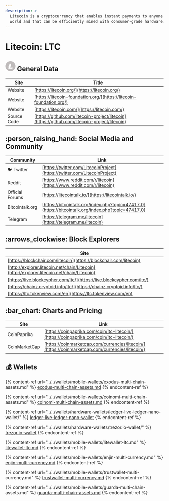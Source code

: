 ```yaml
---
description: >-
  Litecoin is a cryptocurrency that enables instant payments to anyone in the
  world and that can be efficiently mined with consumer-grade hardware.
---
```


# Litecoin: LTC

## <img src="../../.gitbook/assets/ltc.png" alt="" data-size="original"> General Data

| Site        | Title                                                                                        |
| ----------- | -------------------------------------------------------------------------------------------- |
| Website     | [https://litecoin.org/](https://litecoin.org/)                                               |
| Website     | [https://litecoin-foundation.org/](https://litecoin-foundation.org/)                         |
| Website     | [https://litecoin.com/](https://litecoin.com/)                                               |
| Source Code | [https://github.com/litecoin-project/litecoin](https://github.com/litecoin-project/litecoin) |

## :person\_raising\_hand: Social Media and Community

| Community       | Link                                                                                               |
| --------------- | -------------------------------------------------------------------------------------------------- |
| :bird: Twitter  | [https://twitter.com/LitecoinProject](https://twitter.com/LitecoinProject)                         |
| Reddit          | [https://www.reddit.com/r/litecoin](https://www.reddit.com/r/litecoin)                             |
| Official Forums | [https://litecointalk.io/](https://litecointalk.io/)                                               |
| Bitcointalk.org | [https://bitcointalk.org/index.php?topic=47417.0](https://bitcointalk.org/index.php?topic=47417.0) |
| Telegram        | [https://telegram.me/litecoin](https://telegram.me/litecoin)                                       |

## :arrows\_clockwise: Block Explorers

| Site                                                                                       |
| ------------------------------------------------------------------------------------------ |
| [https://blockchair.com/litecoin](https://blockchair.com/litecoin)                         |
| [http://explorer.litecoin.net/chain/Litecoin](http://explorer.litecoin.net/chain/Litecoin) |
| [https://live.blockcypher.com/ltc/](https://live.blockcypher.com/ltc/)                     |
| [https://chainz.cryptoid.info/ltc/](https://chainz.cryptoid.info/ltc/)                     |
| [https://ltc.tokenview.com/en](https://ltc.tokenview.com/en)                               |

## :bar\_chart: Charts and Pricing

| Site          | Link                                                                                             |
| ------------- | ------------------------------------------------------------------------------------------------ |
| CoinPaprika   | [https://coinpaprika.com/coin/ltc-litecoin/](https://coinpaprika.com/coin/ltc-litecoin/)         |
| CoinMarketCap | [https://coinmarketcap.com/currencies/litecoin/](https://coinmarketcap.com/currencies/litecoin/) |

## :moneybag: Wallets

{% content-ref url="../../wallets/mobile-wallets/exodus-multi-chain-assets.md" %}
[exodus-multi-chain-assets.md](../../wallets/mobile-wallets/exodus-multi-chain-assets.md)
{% endcontent-ref %}

{% content-ref url="../../wallets/mobile-wallets/coinomi-multi-chain-assets.md" %}
[coinomi-multi-chain-assets.md](../../wallets/mobile-wallets/coinomi-multi-chain-assets.md)
{% endcontent-ref %}

{% content-ref url="../../wallets/hardware-wallets/ledger-live-ledger-nano-wallet/" %}
[ledger-live-ledger-nano-wallet](../../wallets/hardware-wallets/ledger-live-ledger-nano-wallet/)
{% endcontent-ref %}

{% content-ref url="../../wallets/hardware-wallets/trezor.io-wallet/" %}
[trezor.io-wallet](../../wallets/hardware-wallets/trezor.io-wallet/)
{% endcontent-ref %}

{% content-ref url="../../wallets/mobile-wallets/litewallet-ltc.md" %}
[litewallet-ltc.md](../../wallets/mobile-wallets/litewallet-ltc.md)
{% endcontent-ref %}

{% content-ref url="../../wallets/mobile-wallets/enjin-multi-currency.md" %}
[enjin-multi-currency.md](../../wallets/mobile-wallets/enjin-multi-currency.md)
{% endcontent-ref %}

{% content-ref url="../../wallets/mobile-wallets/trustwallet-multi-currency.md" %}
[trustwallet-multi-currency.md](../../wallets/mobile-wallets/trustwallet-multi-currency.md)
{% endcontent-ref %}

{% content-ref url="../../wallets/mobile-wallets/guarda-multi-chain-assets.md" %}
[guarda-multi-chain-assets.md](../../wallets/mobile-wallets/guarda-multi-chain-assets.md)
{% endcontent-ref %}
